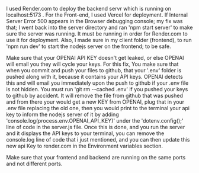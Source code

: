 I used Render.com to deploy the backend servr which is running on localhost:5173 . 
For the Front-end, I used Vercel for deployment. 
If Internal Server Error 500 appears in the Browser debugging console; my fix was that; 
I went back into the server directory and ran 'npm start server' to make sure the server was running. It must be running in order for Render.com to use it for deployment.
Also, I made sure in my client folder (frontend), to run 'npm run dev' to start the nodejs server on the frontend; to be safe.

Make sure that your OPENAI API KEY doesn't get leaked, or else OPENAI will email you they will cycle your keys. For this fix, 
You make sure that when you commit and push your files to github, that your '.env' folder is pushed along with it, because it contains your API keys. 
OPENAI detects this and will email you immediately upon the push to github if your .env file is not hidden. You must run 'git rm --cached .env' if you
pushed your keys to github by accident. It will remove the file from github that was pushed and from there your would get a new KEY from OPENAI, plug that in your
.env file replacing the old one, then you would print to the terminal your api key to inform the nodejs server of it by adding 'console.log(process.env.OPENAI_API_KEY)'
under the 'dotenv.config();' line of code in the server.js file. Once this is done, and you run the server and it displays the API keys to your terminal,
you can remove the console.log line of code that i just mentioned, and you can then update this new api Key to render.com in the Environment variables section.

Make sure that your frontend and backend are running on the same ports and not different ports.
